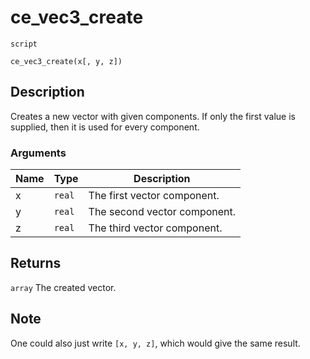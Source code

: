 # ce_vec3_create
`script`
```gml
ce_vec3_create(x[, y, z])
```

## Description
Creates a new vector with given components. If only the first value
 is supplied, then it is used for every component.

### Arguments
| Name | Type | Description |
| ---- | ---- | ----------- |
| x | `real` | The first vector component. |
| y | `real` | The second vector component. |
| z | `real` | The third vector component. |

## Returns
`array` The created vector.

## Note
 One could also just write `[x, y, z]`, which would give the same
result.